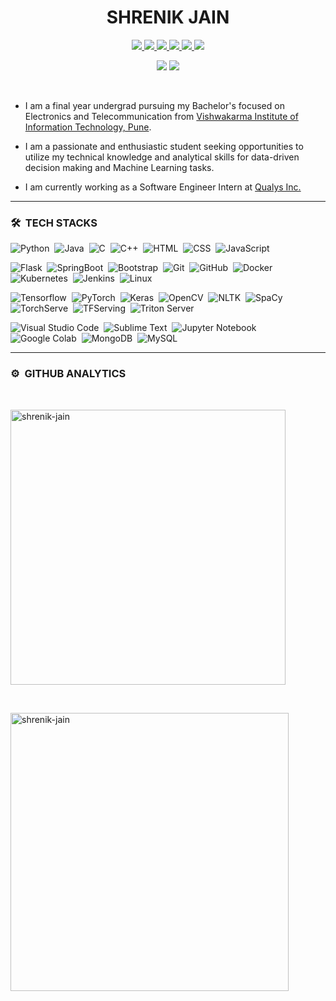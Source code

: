 <p align="center"> <h1 align="center"> SHRENIK JAIN </h1></p>

<p align="center">
  
   <a href="https://shrenik-jain.github.io/">
    <img src="https://img.shields.io/badge/Website-800080?style=for-the-badge&logo=Google-Chrome&logoColor=white"/> 
  </a>
  <a href="http://www.linkedin.com/in/shrenik-jain-664bb9170">
    <img src="https://img.shields.io/badge/LinkedIn-0077B5?style=for-the-badge&logo=linkedin&logoColor=white"/> 
  </a>
  <a href="https://leetcode.com/shrenik-jain/">
    <img src="https://img.shields.io/badge/-LeetCode-FFA116?style=for-the-badge&logo=LeetCode&logoColor=black"/> 
  </a>
  <a href="https://www.hackerrank.com/Shrenik_Jain">
    <img src="https://img.shields.io/badge/-Hackerrank-2EC866?style=for-the-badge&logo=HackerRank&logoColor=white"/> 
  </a>
  <a href="https://www.instagram.com/shrenik_jainn/">
    <img src="https://img.shields.io/badge/Instagram-E4405F?style=for-the-badge&logo=instagram&logoColor=white"/> 
  </a>
  <a href="mailto:shrenikkjain81@gmail.com">
    <img src="https://img.shields.io/badge/Gmail-D14836?style=for-the-badge&logo=gmail&logoColor=white"/> 
  </a>
  
</p>

<p align="center"> 
  <img src="https://komarev.com/ghpvc/?username=shrenik-jain&label=Profile%20Visits&color=blue&style=plastic%22%20alt=%22shrenik-jain" /> 
  <img src="https://img.shields.io/github/followers/shrenik-jain?label=Follow&style=social" />
</p>

<br>

* I am a final year undergrad pursuing my Bachelor's focused on Electronics and Telecommunication from [Vishwakarma Institute of Information Technology, Pune](https://www.viit.ac.in/).

* I am a passionate and enthusiastic student seeking opportunities to utilize my technical knowledge and analytical skills for data-driven decision making and Machine Learning tasks.

* I am currently working as a Software Engineer Intern at [Qualys Inc.](https://www.qualys.com/)

***
### 🛠 &nbsp;TECH STACKS

![Python](https://img.shields.io/badge/-Python-05122A?style=flat&logo=python)&nbsp;
![Java](https://img.shields.io/badge/-Java-05122A?style=flat&logo=Java&logoColor=FFA518)&nbsp;
![C](https://img.shields.io/badge/-C-05122A?style=flat&logo=C&logoColor=A8B9CC)&nbsp;
![C++](https://img.shields.io/badge/-C++-05122A?style=flat&logo=C%2B%2B&logoColor=00599C)&nbsp;
![HTML](https://img.shields.io/badge/-HTML-05122A?style=flat&logo=HTML5)&nbsp;
![CSS](https://img.shields.io/badge/-CSS-05122A?style=flat&logo=CSS3&logoColor=1572B6)&nbsp;
![JavaScript](https://img.shields.io/badge/-JavaScript-05122A?style=flat&logo=javascript)&nbsp;

![Flask](https://img.shields.io/badge/-Flask-05122A?style=flat&logo=flask)&nbsp;
![SpringBoot](https://img.shields.io/badge/-SpringBoot-05122A?style=flat&logo=springboot&logoColor=19A23A)&nbsp;
![Bootstrap](https://img.shields.io/badge/-Bootstrap-05122A?style=flat&logo=bootstrap&logoColor=563D7C)&nbsp;
![Git](https://img.shields.io/badge/-Git-05122A?style=flat&logo=git)&nbsp;
![GitHub](https://img.shields.io/badge/-GitHub-05122A?style=flat&logo=github)&nbsp;
![Docker](https://img.shields.io/badge/-Docker-05122A?style=flat&logo=docker&logoColor=0db7ed)&nbsp;
![Kubernetes](https://img.shields.io/badge/-Kubernetes-05122A?style=flat&logo=kubernetes&logoColor=3970e4)&nbsp;
![Jenkins](https://img.shields.io/badge/-Jenkins-05122A?style=flat&logo=jenkins&logoColor=D33834)&nbsp;
![Linux](https://img.shields.io/badge/-Linux-05122A?style=flat&logo=linux&logoColor=ffffff)&nbsp;


![Tensorflow](https://img.shields.io/badge/-Tensorflow-05122A?style=flat&logo=tensorflow&logoColor=FF6F00)&nbsp;
![PyTorch](https://img.shields.io/badge/-PyTorch-05122A?style=flat&logo=pytorch&logoColor=336791)&nbsp;
![Keras](https://img.shields.io/badge/-Keras-05122A?style=flat&logo=keras&logoColor=D00000)&nbsp;
![OpenCV](https://img.shields.io/badge/-OpenCV-05122A?style=flat&logo=opencv&logoColor=5C3EE8)&nbsp;
![NLTK](https://img.shields.io/badge/-NLTK-05122A?style=flat&logo=nltk&logoColor=336791)&nbsp;
![SpaCy](https://img.shields.io/badge/-SpaCy-05122A?style=flat&logo=spacy&logoColor=336791)&nbsp;
![TorchServe](https://img.shields.io/badge/-TorchServe-05122A?style=flat&logo=torchserve&logoColor=336791)&nbsp;
![TFServing](https://img.shields.io/badge/-TFServing-05122A?style=flat&logo=tfserving&logoColor=336791)&nbsp;
![Triton Server](https://img.shields.io/badge/-Triton%20Server-05122A?style=flat&logo=tritonserver&logoColor=336791)&nbsp;

![Visual Studio Code](https://img.shields.io/badge/-Visual%20Studio%20Code-05122A?style=flat&logo=visual-studio-code&logoColor=007ACC)&nbsp;
![Sublime Text](https://img.shields.io/badge/-Sublime%20Text-05122A?style=flat&logo=sublime-text&logoColor=FF9800)&nbsp;
![Jupyter Notebook](https://img.shields.io/badge/-Jupyter%20Notebook-05122A?style=flat&logo=jupyter&logoColor=F37626)&nbsp;
![Google Colab](https://img.shields.io/badge/-Google%20Colab-05122A?style=flat&logo=google-colab&logoColor=F9AB00)&nbsp;
![MongoDB](https://img.shields.io/badge/-MongoDB-05122A?style=flat&logo=mongodb&logoColor=19A23A)&nbsp;
![MySQL](https://img.shields.io/badge/-MySQL-05122A?style=flat&logo=mysql&logoColor=4479A1)&nbsp;

***

### ⚙️ &nbsp;GITHUB ANALYTICS

<br>
<p>
  <img align="center" src="https://github-readme-stats.vercel.app/api/top-langs?username=shrenik-jain&show_icons=true&locale=en&bg_color=0d1117&text_color=ffffff&layout=compact" alt="shrenik-jain" width="440" bg_color=#808080/>
</p>

<br>

<p>
  <img align="center" src="https://github-readme-stats.vercel.app/api?username=shrenik-jain&show_icons=true&locale=en&bg_color=0d1117&text_color=ffffff&repo=convoychat"
    alt="shrenik-jain" width="445" />
</p>

